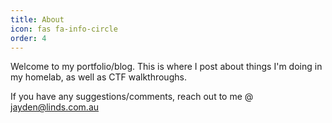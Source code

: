 ```yaml
---
title: About
icon: fas fa-info-circle
order: 4
---
```


Welcome to my portfolio/blog. This is where I post about things I'm doing in my homelab, as well as CTF walkthroughs.

If you have any suggestions/comments, reach out to me @ [jayden@linds.com.au](mailto:jayden@linds.com.au)
